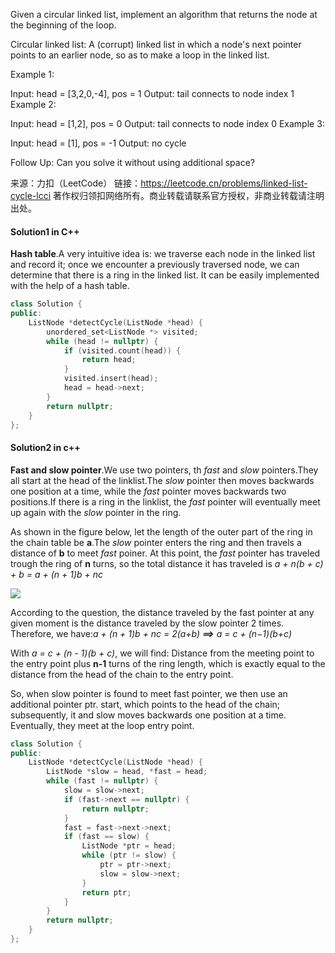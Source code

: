 Given a circular linked list, implement an algorithm that returns the node at the beginning of the loop.

Circular linked list: A (corrupt) linked list in which a node's next pointer points to an earlier node, so as to make a loop in the linked list.

Example 1:

Input: head = [3,2,0,-4], pos = 1
Output: tail connects to node index 1
Example 2:

Input: head = [1,2], pos = 0
Output: tail connects to node index 0
Example 3:

Input: head = [1], pos = -1
Output: no cycle

Follow Up:
Can you solve it without using additional space?

来源：力扣（LeetCode）
链接：https://leetcode.cn/problems/linked-list-cycle-lcci
著作权归领扣网络所有。商业转载请联系官方授权，非商业转载请注明出处。

#### Solution1 in C++

**Hash table**.A very intuitive idea is: we traverse each node in the linked list and record it; once we encounter a previously traversed node, we can determine that there is a ring in the linked list. It can be easily implemented with the help of a hash table.

```c++
class Solution {
public:
    ListNode *detectCycle(ListNode *head) {
        unordered_set<ListNode *> visited;
        while (head != nullptr) {
            if (visited.count(head)) {
                return head;
            }
            visited.insert(head);
            head = head->next;
        }
        return nullptr;
    }
};
```

#### Solution2 in c++

**Fast and slow pointer**.We use two pointers, th *fast* and *slow* pointers.They all start at the head of the linklist.The *slow* pointer then moves backwards one position at a time, while the *fast* pointer moves backwards two positions.If there is a ring in the linklist, the *fast* pointer will eventually meet up again with the *slow* pointer in the ring.

As shown in the figure below, let the length of the outer part of the ring in the chain table be **a**.The *slow* pointer enters the ring and then travels a distance of **b** to meet *fast* poiner. At this point, the *fast* pointer has traveled trough the ring of **n** turns, so the total distance it has traveled is *a + n(b + c) + b = a + (n + 1)b + nc*

![](https://assets.leetcode-cn.com/solution-static/jindian_02.08/jindian_02.08.png)

According to the question, the distance traveled by the fast pointer at any given moment is the distance traveled by the slow pointer 2 times. Therefore, we have:*a + (n + 1)b + nc = 2(a+b) **⟹** a = c + (n−1)(b+c)*

With *a = c + (n - 1)(b + c)*, we will find:  Distance from the meeting point to the entry point plus **n-1** turns of the ring length, which is exactly equal to the distance from the head of the chain to the entry point.

So, when slow pointer is found to meet fast pointer, we then use an additional pointer ptr. start, which points to the head of the chain; subsequently, it and slow moves backwards one position at a time. Eventually, they meet at the loop entry point.


```c++
class Solution {
public:
    ListNode *detectCycle(ListNode *head) {
        ListNode *slow = head, *fast = head;
        while (fast != nullptr) {
            slow = slow->next;
            if (fast->next == nullptr) {
                return nullptr;
            }
            fast = fast->next->next;
            if (fast == slow) {
                ListNode *ptr = head;
                while (ptr != slow) {
                    ptr = ptr->next;
                    slow = slow->next;
                }
                return ptr;
            }
        }
        return nullptr;
    }
};
```
